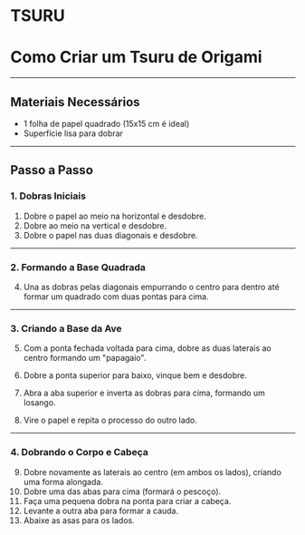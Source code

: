 # TSURU

#  Como Criar um Tsuru de Origami 





---

##  Materiais Necessários

- 1 folha de papel quadrado (15x15 cm é ideal)
- Superfície lisa para dobrar


---

##  Passo a Passo

### 1. Dobras Iniciais

1. Dobre o papel ao meio na horizontal e desdobre.
2. Dobre ao meio na vertical e desdobre.
3. Dobre o papel nas duas diagonais e desdobre.

  --- 


### 2. Formando a Base Quadrada 

4. Una as dobras pelas diagonais empurrando o centro para dentro até formar um quadrado com duas pontas para cima.
---

### 3. Criando a Base da Ave

5. Com a ponta fechada voltada para cima, dobre as duas laterais ao centro formando um "papagaio".
6. Dobre a ponta superior para baixo, vinque bem e desdobre.
7. Abra a aba superior e inverta as dobras para cima, formando um losango.


8. Vire o papel e repita o processo do outro lado.

---

### 4. Dobrando o Corpo e Cabeça

9. Dobre novamente as laterais ao centro (em ambos os lados), criando uma forma alongada.
10. Dobre uma das abas para cima (formará o pescoço).
11. Faça uma pequena dobra na ponta para criar a cabeça.
12. Levante a outra aba para formar a cauda.
13. Abaixe as asas para os lados.






